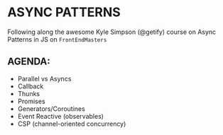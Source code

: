 # ASYNC PATTERNS

Following along the awesome Kyle Simpson (@getify) course on Async Patterns in JS on `FrontEndMasters`

## AGENDA:

- Parallel vs Asyncs
- Callback
- Thunks
- Promises
- Generators/Coroutines
- Event Reactive (observables)
- CSP (channel-oriented concurrency)
